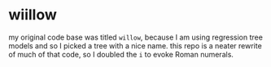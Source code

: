 # wiillow
my original code base was titled `willow`, because I am using regression tree 
models and so I picked a tree with a nice name. this repo is a neater rewrite 
of much of that code, so I doubled the `i` to evoke Roman numerals.
